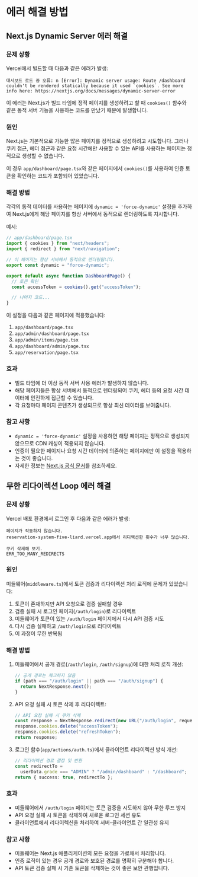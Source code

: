 # 에러 해결 방법

## Next.js Dynamic Server 에러 해결

### 문제 상황

Vercel에서 빌드할 때 다음과 같은 에러가 발생:

```
대시보드 로드 중 오류: n [Error]: Dynamic server usage: Route /dashboard couldn't be rendered statically because it used `cookies`. See more info here: https://nextjs.org/docs/messages/dynamic-server-error
```

이 에러는 Next.js가 빌드 타임에 정적 페이지를 생성하려고 할 때 `cookies()` 함수와 같은 동적 서버 기능을 사용하는 코드를 만났기 때문에 발생합니다.

### 원인

Next.js는 기본적으로 가능한 많은 페이지를 정적으로 생성하려고 시도합니다. 그러나 쿠키 접근, 헤더 접근과 같은 요청 시간에만 사용할 수 있는 API를 사용하는 페이지는 정적으로 생성할 수 없습니다.

이 경우 `app/dashboard/page.tsx`와 같은 페이지에서 `cookies()`를 사용하여 인증 토큰을 확인하는 코드가 포함되어 있었습니다.

### 해결 방법

각각의 동적 데이터를 사용하는 페이지에 `dynamic = 'force-dynamic'` 설정을 추가하여 Next.js에게 해당 페이지를 항상 서버에서 동적으로 렌더링하도록 지시합니다.

예시:

```typescript
// app/dashboard/page.tsx
import { cookies } from "next/headers";
import { redirect } from "next/navigation";

// 이 페이지는 항상 서버에서 동적으로 렌더링됩니다.
export const dynamic = "force-dynamic";

export default async function DashboardPage() {
  // 토큰 확인
  const accessToken = cookies().get("accessToken");

  // 나머지 코드...
}
```

이 설정을 다음과 같은 페이지에 적용했습니다:

1. `app/dashboard/page.tsx`
2. `app/admin/dashboard/page.tsx`
3. `app/admin/items/page.tsx`
4. `app/dashboard/admin/page.tsx`
5. `app/reservation/page.tsx`

### 효과

- 빌드 타임에 더 이상 동적 서버 사용 에러가 발생하지 않습니다.
- 해당 페이지들은 항상 서버에서 동적으로 렌더링되어 쿠키, 헤더 등의 요청 시간 데이터에 안전하게 접근할 수 있습니다.
- 각 요청마다 페이지 콘텐츠가 생성되므로 항상 최신 데이터를 보여줍니다.

### 참고 사항

- `dynamic = 'force-dynamic'` 설정을 사용하면 해당 페이지는 정적으로 생성되지 않으므로 CDN 캐싱이 적용되지 않습니다.
- 인증이 필요한 페이지나 요청 시간 데이터에 의존하는 페이지에만 이 설정을 적용하는 것이 좋습니다.
- 자세한 정보는 [Next.js 공식 문서](https://nextjs.org/docs/messages/dynamic-server-error)를 참조하세요.

## 무한 리다이렉션 Loop 에러 해결

### 문제 상황

Vercel 배포 환경에서 로그인 후 다음과 같은 에러가 발생:

```
페이지가 작동하지 않습니다.
reservation-system-five-liard.vercel.app에서 리디렉션한 횟수가 너무 많습니다.

쿠키 삭제해 보기.
ERR_TOO_MANY_REDIRECTS
```

### 원인

미들웨어(`middleware.ts`)에서 토큰 검증과 리다이렉션 처리 로직에 문제가 있었습니다:

1. 토큰이 존재하지만 API 요청으로 검증 실패할 경우
2. 검증 실패 시 로그인 페이지(`/auth/login`)로 리다이렉트
3. 미들웨어가 토큰이 있는 `/auth/login` 페이지에서 다시 API 검증 시도
4. 다시 검증 실패하고 `/auth/login`으로 리다이렉트
5. 이 과정이 무한 반복됨

### 해결 방법

1. 미들웨어에서 공개 경로(`/auth/login`, `/auth/signup`)에 대한 처리 로직 개선:

   ```typescript
   // 공개 경로는 체크하지 않음
   if (path === "/auth/login" || path === "/auth/signup") {
     return NextResponse.next();
   }
   ```

2. API 요청 실패 시 토큰 삭제 후 리다이렉트:

   ```typescript
   // API 요청 실패 시 쿠키 삭제
   const response = NextResponse.redirect(new URL("/auth/login", request.url));
   response.cookies.delete("accessToken");
   response.cookies.delete("refreshToken");
   return response;
   ```

3. 로그인 함수(`app/actions/auth.ts`)에서 클라이언트 리다이렉션 방식 개선:
   ```typescript
   // 리다이렉션 경로 결정 및 반환
   const redirectTo =
     userData.grade === "ADMIN" ? "/admin/dashboard" : "/dashboard";
   return { success: true, redirectTo };
   ```

### 효과

- 미들웨어에서 `/auth/login` 페이지는 토큰 검증을 시도하지 않아 무한 루프 방지
- API 요청 실패 시 토큰을 삭제하여 새로운 로그인 세션 유도
- 클라이언트에서 리다이렉션을 처리하여 서버-클라이언트 간 일관성 유지

### 참고 사항

- 미들웨어는 Next.js 애플리케이션의 모든 요청을 가로채서 처리합니다.
- 인증 로직이 있는 경우 공개 경로와 보호된 경로를 명확히 구분해야 합니다.
- API 토큰 검증 실패 시 기존 토큰을 삭제하는 것이 좋은 보안 관행입니다.

